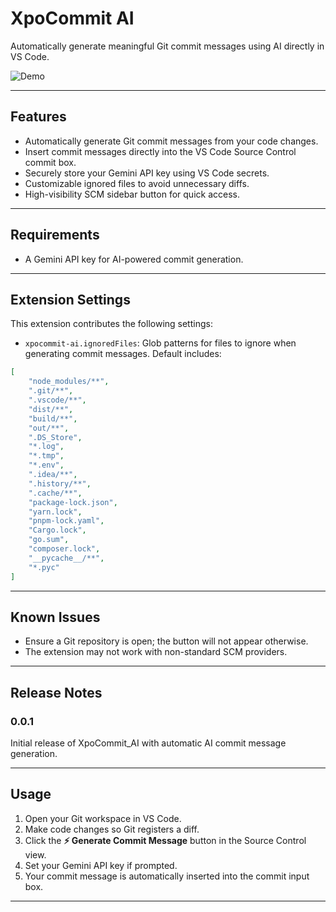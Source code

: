 # XpoCommit AI

Automatically generate meaningful Git commit messages using AI directly in VS Code.

![Demo](https://via.placeholder.com/600x200?text=XpoCommit+AI+Demo)

---

## Features

- Automatically generate Git commit messages from your code changes.
- Insert commit messages directly into the VS Code Source Control commit box.
- Securely store your Gemini API key using VS Code secrets.
- Customizable ignored files to avoid unnecessary diffs.
- High-visibility SCM sidebar button for quick access.

---

## Requirements

- A Gemini API key for AI-powered commit generation.

---

## Extension Settings

This extension contributes the following settings:

- `xpocommit-ai.ignoredFiles`: Glob patterns for files to ignore when generating commit messages. Default includes:

```json
[
	"node_modules/**",
	".git/**",
	".vscode/**",
	"dist/**",
	"build/**",
	"out/**",
	".DS_Store",
	"*.log",
	"*.tmp",
	"*.env",
	".idea/**",
	".history/**",
	".cache/**",
	"package-lock.json",
	"yarn.lock",
	"pnpm-lock.yaml",
	"Cargo.lock",
	"go.sum",
	"composer.lock",
	"__pycache__/**",
	"*.pyc"
]
```

---

## Known Issues

- Ensure a Git repository is open; the button will not appear otherwise.
- The extension may not work with non-standard SCM providers.

---

## Release Notes

### 0.0.1

Initial release of XpoCommit_AI with automatic AI commit message generation.

---

## Usage

1. Open your Git workspace in VS Code.
2. Make code changes so Git registers a diff.
3. Click the **⚡ Generate Commit Message** button in the Source Control view.
4. Set your Gemini API key if prompted.
5. Your commit message is automatically inserted into the commit input box.

---

